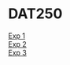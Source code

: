 # DAT250

[Exp 1](https://github.com/Severinzz/DAT250/tree/master/exp1)  
[Exp 2](https://github.com/Severinzz/DAT250/tree/exp2)  
[Exp 3](https://github.com/Severinzz/DAT250/tree/exp3)  
